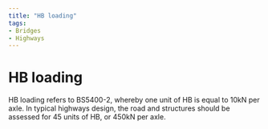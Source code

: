 ```yaml
---
title: "HB loading"
tags: 
- Bridges
- Highways
---
```

# HB loading

HB loading refers to BS5400-2, whereby one unit of HB is equal to 10kN per axle. In typical highways design, the road and structures should be assessed for 45 units of HB, or 450kN per axle.